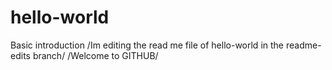 # hello-world
Basic introduction
/Im editing the read me file of hello-world in the readme-edits branch/
/Welcome to GITHUB/
